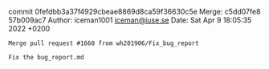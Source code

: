commit 0fefdbb3a37f4929cbeae8869d8ca59f36630c5e
Merge: c5dd07fe8 57b009ac7
Author: iceman1001 <iceman@iuse.se>
Date:   Sat Apr 9 18:05:35 2022 +0200

    Merge pull request #1660 from wh201906/Fix_bug_report
    
    Fix the bug_report.md

